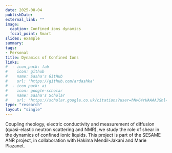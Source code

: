 ```yaml
---
date: 2025-08-04
publishDate:
external_link: ""
image:
  caption: Confined ions dynamics
  focal_point: Smart
slides: example
summary:
tags:
- Personal
title: Dynamics of Confined Ions
links:
#  - icon_pack: fab
#    icon: github
#    name: Sasha's GitHub
#    url: 'https://github.com/ardashka'
#  - icon_pack: ai
#    icon: google-scholar
#    name: Sasha's Scholar
#    url: 'https://scholar.google.co.uk/citations?user=hNvC4rUAAAAJ&hl=en'
type: "research"
layout: "single"
---
```

Coupling rheology, electric conductivity and measurement of diffusion (quasi-elastic neutron scattering and NMR),
we study the role of shear in the dynamics of confined ionic liquids. This project is part of the SESAME ANR project, in collaboration with Hakima Mendil-Jakani and Marie Plazanet.
